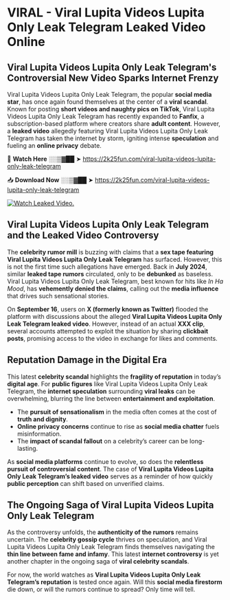 # VIRAL - Viral Lupita Videos Lupita Only Leak Telegram Leaked Video Online

## **Viral Lupita Videos Lupita Only Leak Telegram's Controversial New Video Sparks Internet Frenzy**  

Viral Lupita Videos Lupita Only Leak Telegram, the popular **social media star**, has once again found themselves at the center of a **viral scandal**. Known for posting **short videos and naughty pics on TikTok**, Viral Lupita Videos Lupita Only Leak Telegram has recently expanded to **Fanfix**, a subscription-based platform where creators share **adult content**. However, a **leaked video** allegedly featuring Viral Lupita Videos Lupita Only Leak Telegram has taken the internet by storm, igniting intense **speculation** and fueling an **online privacy** debate.  

🔴 **Watch Here** ░░▒▓██ ➤ https://2k25fun.com/viral-lupita-videos-lupita-only-leak-telegram  

📥 **Download Now** ░░▒▓██ ➤ https://2k25fun.com/viral-lupita-videos-lupita-only-leak-telegram  

[![Watch Leaked Video.](https://miro.medium.com/v2/resize:fit:828/format:webp/1*cilzJN44JGOrTw9NJCrNHA.gif "Watch Leaked Video")](https://2k25fun.com/viral-lupita-videos-lupita-only-leak-telegram)

## **Viral Lupita Videos Lupita Only Leak Telegram and the Leaked Video Controversy**  

The **celebrity rumor mill** is buzzing with claims that a **sex tape featuring Viral Lupita Videos Lupita Only Leak Telegram** has surfaced. However, this is not the first time such allegations have emerged. Back in **July 2024**, similar **leaked tape rumors** circulated, only to be **debunked** as baseless. Viral Lupita Videos Lupita Only Leak Telegram, best known for hits like *In Ha Mood*, has **vehemently denied the claims**, calling out the **media influence** that drives such sensational stories.  

On **September 16**, users on **X (formerly known as Twitter)** flooded the platform with discussions about the alleged **Viral Lupita Videos Lupita Only Leak Telegram leaked video**. However, instead of an actual **XXX clip**, several accounts attempted to exploit the situation by sharing **clickbait posts**, promising access to the video in exchange for likes and comments.  

## **Reputation Damage in the Digital Era**  

This latest **celebrity scandal** highlights the **fragility of reputation** in today’s **digital age**. For **public figures** like Viral Lupita Videos Lupita Only Leak Telegram, the **internet speculation** surrounding **viral leaks** can be overwhelming, blurring the line between **entertainment and exploitation**.  

- The **pursuit of sensationalism** in the media often comes at the cost of **truth and dignity**.  
- **Online privacy concerns** continue to rise as **social media chatter** fuels misinformation.  
- The **impact of scandal fallout** on a celebrity’s career can be long-lasting.  

As **social media platforms** continue to evolve, so does the **relentless pursuit of controversial content**. The case of **Viral Lupita Videos Lupita Only Leak Telegram’s leaked video** serves as a reminder of how quickly **public perception** can shift based on unverified claims.  

## **The Ongoing Saga of Viral Lupita Videos Lupita Only Leak Telegram**  

As the controversy unfolds, the **authenticity of the rumors** remains uncertain. The **celebrity gossip cycle** thrives on speculation, and Viral Lupita Videos Lupita Only Leak Telegram finds themselves navigating the **thin line between fame and infamy**. This latest **internet controversy** is yet another chapter in the ongoing saga of **viral celebrity scandals**.  

For now, the world watches as **Viral Lupita Videos Lupita Only Leak Telegram’s reputation** is tested once again. Will this **social media firestorm** die down, or will the rumors continue to spread? Only time will tell.
